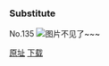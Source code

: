 ### Substitute
No.135
![图片不见了~~~](https://imgs.xkcd.com/comics/substitute.png)

[原址](https://xkcd.com//135) [下载](https://imgs.xkcd.com/comics/substitute.png)

